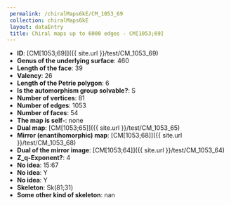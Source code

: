 ```yaml
--- 
 permalink: /chiralMaps6kE/CM_1053_69 
 collection: chiralMaps6kE
 layout: dataEntry
 title: Chiral maps up to 6000 edges - CM[1053;69]
---
```


- **ID**: [CM[1053;69]]({{ site.url }}/test/CM_1053_69)
- **Genus of the underlying surface**: 460
- **Length of the face**: 39
- **Valency**: 26
- **Length of the Petrie polygon**: 6
- **Is the automorphism group solvable?**: S
- **Number of vertices**: 81
- **Number of edges**: 1053
- **Number of faces**: 54
- **The map is self-**: none
- **Dual map**: [CM[1053;65]]({{ site.url }}/test/CM_1053_65)
- **Mirror (enantihomorphic) map**: [CM[1053;68]]({{ site.url }}/test/CM_1053_68)
- **Dual of the mirror image**: [CM[1053;64]]({{ site.url }}/test/CM_1053_64)
- **Z_q-Exponent?**: 4
- **No idea**:  15:67
- **No idea**: Y
- **No idea**: Y
- **Skeleton**: Sk(81;31)
- **Some other kind of skeleton**: nan
